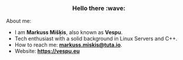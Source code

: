 <!--
<div id=views>
  <img src="https://komarev.com/ghpvc/?username=VespuCore&style=flat&color=orange" alt=""/>
</div>
-->

<h3 align=center>Hello there :wave:</h3>

About me:

- I am <b>Markuss Mišķis</b>, also known as <b>Vespu</b>.
- Tech enthusiast with a solid background in Linux Servers and C++.
- How to reach me: <b>markuss.miskis@tuta.io</b>.
- Website: <b>https://vespu.eu</b>
